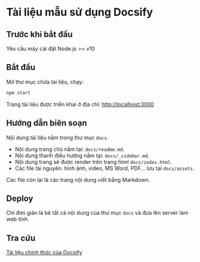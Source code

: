 # Tài liệu mẫu sử dụng Docsify


## Trước khi bắt đầu

Yêu cầu máy cài đặt Node.js >= v10

## Bắt đầu

Mở thư mục chứa tài liệu, chạy:

```bash
npm start
```

Trang tài liệu được triển khai ở địa chỉ: [http://localhost:3000](http://localhost:3000)

## Hướng dẫn biên soạn

Nội dung tài liệu nằm trong thư mục `docs`.

- Nội dung trang chủ nằm tại: `docs/readme.md`.
- Nội dung thanh điều hướng nằm tại: `docs/_sidebar.md`.
- Nội dung trang sẽ được render trên trang html `docs/index.html`.
- Các file tài nguyên: hình ảnh, video, MS Word, PDF... lưu tại `docs/assets`.

Các file còn lại là các trang nội dung viết bằng Markdown.

## Deploy

Chỉ đơn giản là bê tất cả nội dung của thư mục `docs` và đưa lên server làm web tĩnh.

## Tra cứu

[Tài liệu chính thức của Docsify](https://docsify.js.org/#/)
